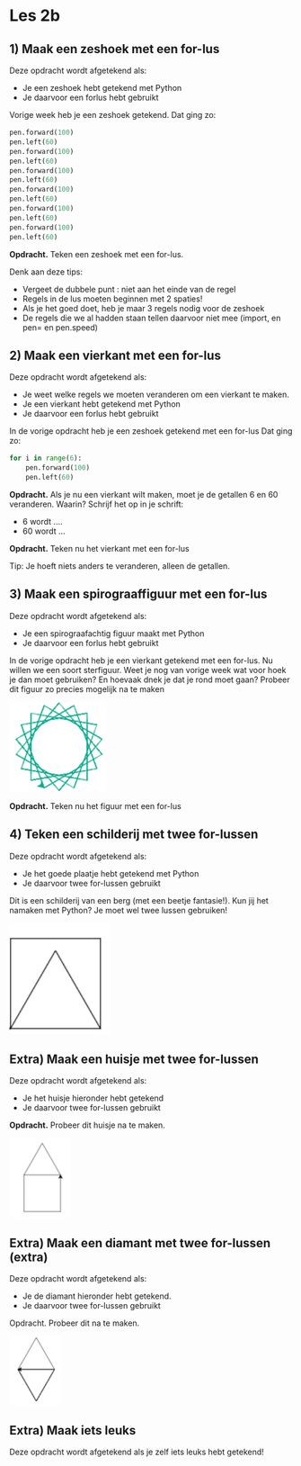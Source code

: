 # Les 2b

## 1) Maak een zeshoek met een for-lus

Deze opdracht wordt afgetekend als:

* Je een zeshoek hebt getekend met Python
* Je daarvoor een forlus hebt gebruikt

Vorige week heb je een zeshoek getekend. Dat ging zo:

```python
pen.forward(100)
pen.left(60)
pen.forward(100)
pen.left(60)
pen.forward(100)
pen.left(60)
pen.forward(100)
pen.left(60)
pen.forward(100)
pen.left(60)
pen.forward(100)
pen.left(60)
```

**Opdracht.** Teken een zeshoek met een for-lus.

Denk aan deze tips:

* Vergeet de dubbele punt : niet aan het einde van de regel
* Regels in de lus moeten beginnen met 2 spaties!
* Als je het goed doet, heb je maar 3 regels nodig voor de zeshoek&#x20;
* De regels die we al hadden staan tellen daarvoor niet mee (import, en pen= en pen.speed)

## 2) Maak een vierkant met een for-lus

Deze opdracht wordt afgetekend als:

* Je weet welke regels we moeten veranderen om een vierkant te maken.
* Je een vierkant hebt getekend met Python
* Je daarvoor een forlus hebt gebruikt

In de vorige opdracht heb je een zeshoek getekend met een for-lus Dat ging zo:

```python
for i in range(6):
    pen.forward(100)
    pen.left(60)
```

**Opdracht.** Als je nu een vierkant wilt maken, moet je de getallen 6 en 60 veranderen. Waarin? Schrijf het op in je schrift:

* 6 wordt ....
* 60 wordt ...

**Opdracht.** Teken nu het vierkant met een for-lus

Tip: Je hoeft niets anders te veranderen, alleen de getallen.

## 3) Maak een spirograaffiguur met een for-lus

Deze opdracht wordt afgetekend als:

* Je een spirograafachtig figuur maakt met Python
* Je daarvoor een forlus hebt gebruikt

In de vorige opdracht heb je een vierkant getekend met een for-lus. Nu willen we een soort sterfiguur. Weet je nog van vorige week wat voor hoek je dan moet gebruiken? En hoevaak dnek je dat je rond moet gaan? Probeer dit figuur zo precies mogelijk na te maken

![image-20190322130521606](../../../.gitbook/assets/image-20190322130702678.png)

**Opdracht.** Teken nu het figuur met een for-lus

## 4) Teken een schilderij met twee for-lussen

Deze opdracht wordt afgetekend als:

* Je het goede plaatje hebt getekend met Python
* Je daarvoor twee for-lussen gebruikt

Dit is een schilderij van een berg (met een beetje fantasie!). Kun jij het namaken met Python? Je moet wel twee lussen gebruiken!

![image-20181207110047621](<../../../.gitbook/assets/image-20181207110047621 (1).png>)

## Extra) Maak een huisje met twee for-lussen

Deze opdracht wordt afgetekend als:

* Je het huisje hieronder hebt getekend
* Je daarvoor twee for-lussen gebruikt

**Opdracht.** Probeer dit huisje na te maken.

![image-20190322131013102](../../../.gitbook/assets/image-20190322131013102.png)

## Extra) Maak een diamant met twee for-lussen (extra)

Deze opdracht wordt afgetekend als:

* Je de diamant hieronder hebt getekend.
* Je daarvoor twee for-lussen gebruikt

Opdracht. Probeer dit na te maken.

![image-20190322131023789](../../../.gitbook/assets/image-20190322131023789.png)

## Extra) Maak iets leuks

Deze opdracht wordt afgetekend als je zelf iets leuks hebt getekend!
